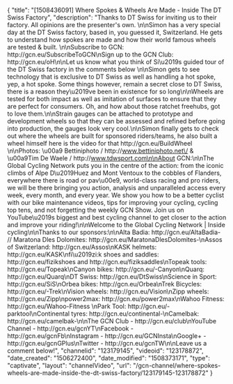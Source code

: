 {
    "title": "[1508436091] Where Spokes & Wheels Are Made - Inside The DT Swiss Factory",
    "description": "Thanks to DT Swiss for inviting us to their factory. All opinions are the presenter's own. \n\nSimon has a very special day at the DT Swiss factory, based in, you guessed it, Switzerland. He gets to understand how spokes are made and how their world famous wheels are tested & built. \n\nSubscribe to GCN: http:\/\/gcn.eu\/SubscribeToGCN\nSign up to the GCN Club: http:\/\/gcn.eu\/oH\n\nLet us know what you think of Si\u2019s guided tour of the DT Swiss factory in the comments below \n\nSimon gets to see technology that is exclusive to DT Swiss as well as handling a hot spoke, yep, a hot spoke. Some things however, remain a secret close to DT Swiss, there is a reason they\u2019ve been in existence for so long\n\nWheels are tested for both impact as well as imitation of surfaces to ensure that they are perfect for consumers.  Oh, and how about those ratchet freehubs, got to love them.\n\nStrain gauges can be attached to prototype and development wheels so that they can be assessed and refined before going into production, the gauges look very cool.\n\nSimon finally gets to check out where the wheels are built for sponsored riders\/teams, he also built a wheel himself here is the video for that http:\/\/gcn.eu\/BuildWheel \n\nPhotos: \u00a9 Bettiniphoto \/ http:\/\/www.bettiniphoto.net\/ & \u00a9Tim De Waele \/ http:\/\/www.tdwsport.com\n\nAbout GCN:\n\nThe Global Cycling Network puts you in the centre of the action: from the iconic climbs of Alpe D\u2019Huez and Mont Ventoux to the cobbles of Flanders, everywhere there is road or pav\u00e9, world-class racing and pro riders, we will be there bringing you action, analysis and unparalleled access every week, every month, and every year. We show you how to be a better cyclist with our bike maintenance videos, tips for improving your cycling, cycling top tens, and not forgetting the weekly GCN Show. Join us on YouTube\u2019s biggest and best cycling channel to get closer to the action and improve your riding!\n\nWelcome to the Global Cycling Network | Inside cycling\n\nThanks to our sponsors:\n\nAlta Badia: http:\/\/gcn.eu\/AltaBadia- \/\/ Maratona Dles Dolomites: http:\/\/gcn.eu\/MaratonaDlesDolomites-\nAssos of Switzerland: http:\/\/gcn.eu\/Assos\nKASK helmets: http:\/\/gcn.eu\/KASK\nfi\u2019zi:k shoes and saddles: http:\/\/gcn.eu\/fizikshoes and http:\/\/gcn.eu\/fiziksaddles\nTopeak tools: http:\/\/gcn.eu\/Topeak\nCanyon bikes: http:\/\/gcn.eu\/-Canyon\nQuarq: http:\/\/gcn.eu\/Quarq\nDT Swiss: http:\/\/gcn.eu\/DtSwiss\nScience in Sport: http:\/\/gcn.eu\/SiS\nOrbea bikes: http:\/\/gcn.eu\/Orbea\nTrek Bicycles: http:\/\/gcn.eu\/-Trek\nVision wheels: http:\/\/gcn.eu\/Vision\nZipp wheels: http:\/\/gcn.eu\/Zipp\npower2max: http:\/\/gcn.eu\/power2max\nWahoo Fitness: http:\/\/gcn.eu\/Wahoo-Fitness \nPark Tool: http:\/\/gcn.eu\/-parktool\nContinental tyres: http:\/\/gcn.eu\/continental-\nCamelbak: http:\/\/gcn.eu\/camelbak-\n\nThe GCN Club - http:\/\/gcn.eu\/club\nYouTube Channel - http:\/\/gcn.eu\/gcnYT\nFacebook - http:\/\/gcn.eu\/gcnFb\nInstagram - http:\/\/gcn.eu\/GCNInsta\nGoogle+ - http:\/\/gcn.eu\/gcnGPlus\nTwitter - http:\/\/gcn.eu\/gcnTW\n\nLeave us a comment below!",
    "channelid": "123179145",
    "videoid": "123178872",
    "date_created": "1506272400",
    "date_modified": "1508373171",
    "type": "captivate",
    "layout": "channelVideo",
    "url": "\/gcn-channel\/where-spokes-wheels-are-made-inside-the-dt-swiss-factory\/123179145-123178872"
}